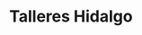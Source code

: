 ---
title: "Talleres Hidalgo"
url: /santa-coloma-de-gramenet/talleres-hidalgo/
shop: Autowerkstatt
---